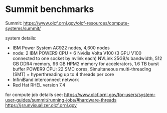 # Summit benchmarks

Summit:
https://www.olcf.ornl.gov/olcf-resources/compute-systems/summit/

system details:
- IBM Power System AC922 nodes, 4,600 nodes
- node: 2 IBM POWER9 CPU + 6 Nvidia Volta V100 (3 GPU V100 connected to one socket by nvlink each)
        NVLink 25GB/s bandwidth, 512 GB DDR4 memory, 96 GB HPM2 memory for accelerators, 1.6 TB burst buffer
        POWER9 CPU: 22 SMC cores, Simultaneous multi-threading (SMT) = hyperthreading up to 4 threads per core
- InfiniBand interconnect network
- Red Hat RHEL version 7.4

for compute job details see:
https://www.olcf.ornl.gov/for-users/system-user-guides/summit/running-jobs/#hardware-threads
https://jsrunvisualizer.olcf.ornl.gov


